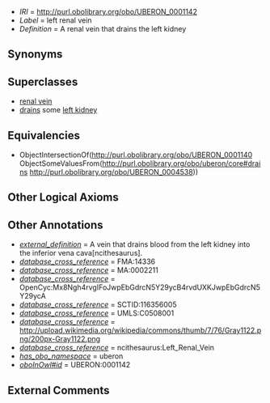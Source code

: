  * *IRI* = http://purl.obolibrary.org/obo/UBERON_0001142
 * *Label* = left renal vein
 * *Definition* = A renal vein that drains the left kidney

## Synonyms


## Superclasses

 * [renal vein](../../UBERON/40/UBERON_0001140.md)
 * [drains](../../ns/core#drains.md) some [left kidney](../../UBERON/38/UBERON_0004538.md)

## Equivalencies

 * ObjectIntersectionOf(<http://purl.obolibrary.org/obo/UBERON_0001140> ObjectSomeValuesFrom(<http://purl.obolibrary.org/obo/uberon/core#drains> <http://purl.obolibrary.org/obo/UBERON_0004538>))

## Other Logical Axioms


## Other Annotations

 * *[external_definition](../../UBPROP/01/UBPROP_0000001.md)* = A vein that drains blood from the left kidney into the inferior vena cava[ncithesaurus].
 * *[database_cross_reference](../../ef/oboInOwl#hasDbXref.md)* = FMA:14336
 * *[database_cross_reference](../../ef/oboInOwl#hasDbXref.md)* = MA:0002211
 * *[database_cross_reference](../../ef/oboInOwl#hasDbXref.md)* = OpenCyc:Mx8Ngh4rvgIFoJwpEbGdrcN5Y29ycB4rvdUXKJwpEbGdrcN5Y29ycA
 * *[database_cross_reference](../../ef/oboInOwl#hasDbXref.md)* = SCTID:116356005
 * *[database_cross_reference](../../ef/oboInOwl#hasDbXref.md)* = UMLS:C0508001
 * *[database_cross_reference](../../ef/oboInOwl#hasDbXref.md)* = http://upload.wikimedia.org/wikipedia/commons/thumb/7/76/Gray1122.png/200px-Gray1122.png
 * *[database_cross_reference](../../ef/oboInOwl#hasDbXref.md)* = ncithesaurus:Left_Renal_Vein
 * *[has_obo_namespace](../../ce/oboInOwl#hasOBONamespace.md)* = uberon
 * *[oboInOwl#id](../../id/oboInOwl#id.md)* = UBERON:0001142

## External Comments

